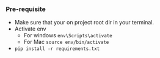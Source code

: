 ### Pre-requisite

- Make sure that your on project root dir in your terminal.
- Activate env
  - For windows `env\Scripts\activate`
  - For Mac `source env/bin/activate`
- `pip install -r requirements.txt`
